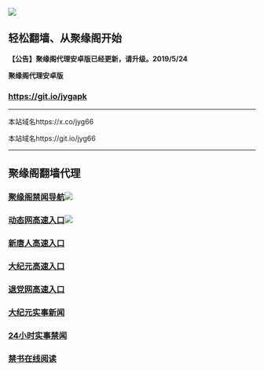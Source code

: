 ![](https://raw.githubusercontent.com/hao369/a/master/j.jpg)



## 轻松翻墙、从聚缘阁开始



**【公告】聚缘阁代理安卓版已经更新，请升级。2019/5/24**

 
**聚缘阁代理安卓版**
### https://git.io/jygapk  

***

本站域名https://x.co/jyg66 

本站域名https://git.io/jyg66



***




## 聚缘阁翻墙代理 


### [聚缘阁禁闻导航](https://5a.weihu.gq/?id=2)![](https://raw.githubusercontent.com/hao369/a/master/jyg.gif)

### [动态网高速入口](https://jyg66.gaeww3.ga/?id=2)![](https://raw.githubusercontent.com/hao369/a/master/jygdl.gif)


### [新唐人高速入口](https://jyg66.gaeww3.ga/?id=5)

### [大纪元高速入口](https://jyg66.gaeww3.ga/?id=7)

### [退党网高速入口](https://jyg66.gaeww3.ga/?id=8)




### [大纪元实事新闻](https://git.io/fjmgE)

### [24小时实事禁闻](https://git.io/fj3Go)

### [禁书在线阅读](https://git.io/fjJ5Z)






